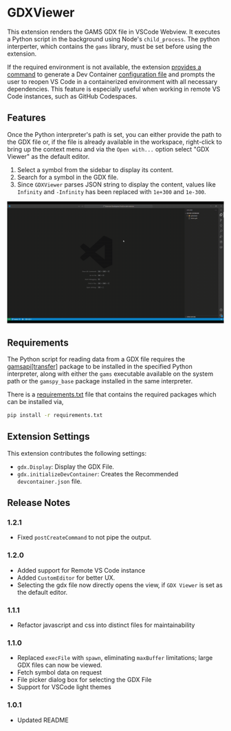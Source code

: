 # GDXViewer
This extension renders the GAMS GDX file in VSCode Webview. It executes a Python script in the background using Node's `child_process`. The python interperter, which contains the `gams` library, must be set before using the extension.

If the required environment is not available, the extension [provides a command](#extension-settings) to generate a Dev Container [configuration file](./.devcontainer/devcontainer.json) and prompts the user to reopen VS Code in a containerized environment with all necessary dependencies. This feature is especially useful when working in remote VS Code instances, such as GitHub Codespaces.

## Features
Once the Python interpreter's path is set, you can either provide the path to the GDX file or, if the file is already available in the workspace, right-click to bring up the context menu and via the `Open with...` option select "GDX Viewer" as the default editor.

1. Select a symbol from the sidebar to display its content.
2. Search for a symbol in the GDX file.
3. Since `GDXViewer` parses JSON string to display the content, values like `Infinity` and `-Infinity` has been replaced with `1e+300` and `1e-300`.

![Demo of GDXViewer](images/gdxviewerUsage.gif)

## Requirements

The Python script for reading data from a GDX file requires the [gamsapi\[transfer\]](https://pypi.org/project/gamsapi/) package to be installed in the specified Python interpreter, along with either the `gams` executable available on the system path or the `gamspy_base` package installed in the same interpreter.

There is a [requirements.txt](./requirements.txt) file that contains the required packages which can be installed via,

```bash
pip install -r requirements.txt
```

## Extension Settings

This extension contributes the following settings:

* `gdx.Display`: Display the GDX File.
* `gdx.initializeDevContainer`: Creates the Recommended `devcontainer.json` file.

## Release Notes

### 1.2.1

- Fixed `postCreateCommand` to not pipe the output.

### 1.2.0

- Added support for Remote VS Code instance
- Added `CustomEditor` for better UX.
- Selecting the gdx file now directly opens the view, if `GDX Viewer` is set as the default editor.

### 1.1.1

- Refactor javascript and css into distinct files for maintainability

### 1.1.0

- Replaced `execFile` with `spawn`, eliminating `maxBuffer` limitations; large GDX files can now be viewed.
- Fetch symbol data on request
- File picker dialog box for selecting the GDX File
- Support for VSCode light themes

### 1.0.1

- Updated README
